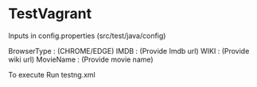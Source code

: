 # TestVagrant


Inputs in config.properties (src/test/java/config)

BrowserType : (CHROME/EDGE)
IMDB : (Provide Imdb url)
WIKI : (Provide wiki url)
MovieName : (Provide movie name)                       

To execute Run testng.xml